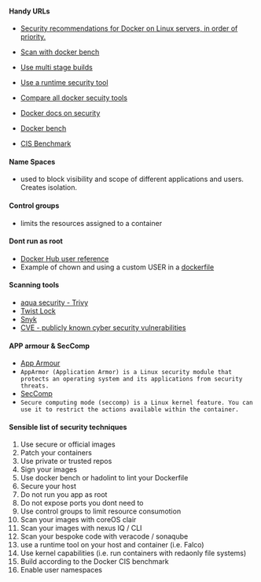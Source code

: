 
#### Handy URLs ####
* [Security recommendations for Docker on Linux servers, in order of priority.](https://github.com/BretFisher/ama/issues/17)
* [Scan with docker bench](https://github.com/docker/docker-bench-security)
* [Use multi stage builds](https://docs.docker.com/develop/develop-images/multistage-build/)
* [Use a runtime security tool](https://sysdig.com/opensource/falco/)

* [Compare all docker secuity tools](https://sysdig.com/blog/20-docker-security-tools/)
* [Docker docs on security](https://docs.docker.com/engine/security/security/)
* [Docker bench](https://github.com/docker/docker-bench-security)
* [CIS Benchmark](https://www.cisecurity.org/benchmark/docker/)

#### Name Spaces ####
- used to block visibility and scope of different applications and users. Creates isolation.

#### Control groups ####
- limits the resources assigned to a container

#### Dont run as root ####
- [Docker Hub user reference](https://docs.docker.com/engine/reference/builder/#user)
- Example of chown and using a custom USER in a [dockerfile](https://github.com/BretFisher/dockercon19/blob/master/1.Dockerfile)

#### Scanning tools ####
* [aqua security - Trivy](https://github.com/aquasecurity/trivy)
* [Twist Lock](https://www.twistlock.com/resources/shift-left-security/)
* [Snyk](https://snyk.io/)
* [CVE - publicly known cyber security vulnerabilities](https://cve.mitre.org/)


#### APP armour & SecComp
* [App Armour](https://docs.docker.com/engine/security/apparmor/)
* ```AppArmor (Application Armor) is a Linux security module that protects an operating system and its applications from security threats.```
* [SecComp](https://docs.docker.com/engine/security/seccomp/)
* ```Secure computing mode (seccomp) is a Linux kernel feature. You can use it to restrict the actions available within the container.```

#### Sensible list of security techniques ####
1. Use secure or official images
2. Patch your containers
3. Use private or trusted repos
4. Sign your images
5. Use docker bench or hadolint to lint your Dockerfile
6. Secure your host
7. Do not run you app as root
8. Do not expose ports you dont need to
9. Use control groups to limit resource consumotion
10. Scan your images with coreOS clair
11. Scan your images with nexus IQ / CLI
12. Scan your bespoke code with veracode / sonaqube
13. use a runtime tool on your host and container (i.e. Falco)
14. Use kernel capabilities (i.e. run containers with redaonly file systems)
15. Build according to the Docker CIS benchmark
16. Enable user namespaces
